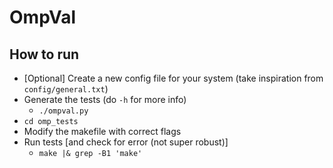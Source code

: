 # OmpVal

## How to run
 
 - [Optional] Create a new config file for your system (take inspiration from `config/general.txt`)
 - Generate the tests (do `-h` for more info)
    - `./ompval.py` 
 - `cd omp_tests`
 - Modify the makefile with correct flags
 - Run tests [and check for error (not super robust)]
    - `make |& grep -B1 'make'`
